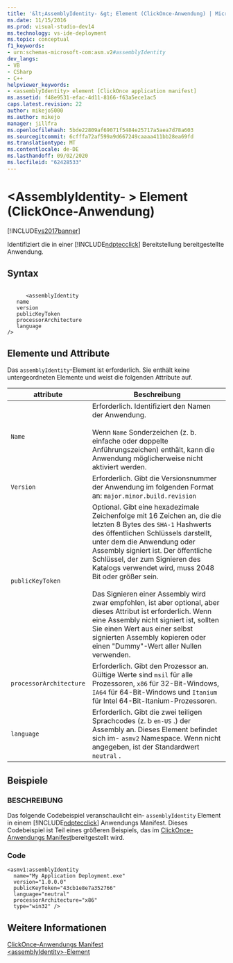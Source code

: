 ```yaml
---
title: '&lt;AssemblyIdentity- &gt; Element (ClickOnce-Anwendung) | Microsoft-Dokumentation'
ms.date: 11/15/2016
ms.prod: visual-studio-dev14
ms.technology: vs-ide-deployment
ms.topic: conceptual
f1_keywords:
- urn:schemas-microsoft-com:asm.v2#assemblyIdentity
dev_langs:
- VB
- CSharp
- C++
helpviewer_keywords:
- <assemblyIdentity> element [ClickOnce application manifest]
ms.assetid: f48e9531-efac-4d11-8166-f63a5ece1ac5
caps.latest.revision: 22
author: mikejo5000
ms.author: mikejo
manager: jillfra
ms.openlocfilehash: 5bde22809af69071f5484e25717a5aea7d78a603
ms.sourcegitcommit: 6cfffa72af599a9d667249caaaa411bb28ea69fd
ms.translationtype: MT
ms.contentlocale: de-DE
ms.lasthandoff: 09/02/2020
ms.locfileid: "62428533"
---
```

# <a name="ltassemblyidentitygt-element-clickonce-application"></a>&lt;AssemblyIdentity- &gt; Element (ClickOnce-Anwendung)
[!INCLUDE[vs2017banner](../includes/vs2017banner.md)]

Identifiziert die in einer [!INCLUDE[ndptecclick](../includes/ndptecclick-md.md)] Bereitstellung bereitgestellte Anwendung.  
  
## <a name="syntax"></a>Syntax  
  
```  
  
      <assemblyIdentity   
   name  
   version  
   publicKeyToken  
   processorArchitecture  
   language  
/>  
```  
  
## <a name="elements-and-attributes"></a>Elemente und Attribute  
 Das `assemblyIdentity`-Element ist erforderlich. Sie enthält keine untergeordneten Elemente und weist die folgenden Attribute auf.  
  
|attribute|Beschreibung|  
|---------------|-----------------|  
|`Name`|Erforderlich. Identifiziert den Namen der Anwendung.<br /><br /> Wenn `Name` Sonderzeichen (z. b. einfache oder doppelte Anführungszeichen) enthält, kann die Anwendung möglicherweise nicht aktiviert werden.|  
|`Version`|Erforderlich. Gibt die Versionsnummer der Anwendung im folgenden Format an: `major.minor.build.revision`|  
|`publicKeyToken`|Optional. Gibt eine hexadezimale Zeichenfolge mit 16 Zeichen an, die die letzten 8 Bytes des `SHA-1` Hashwerts des öffentlichen Schlüssels darstellt, unter dem die Anwendung oder Assembly signiert ist. Der öffentliche Schlüssel, der zum Signieren des Katalogs verwendet wird, muss 2048 Bit oder größer sein.<br /><br /> Das Signieren einer Assembly wird zwar empfohlen, ist aber optional, aber dieses Attribut ist erforderlich. Wenn eine Assembly nicht signiert ist, sollten Sie einen Wert aus einer selbst signierten Assembly kopieren oder einen "Dummy"-Wert aller Nullen verwenden.|  
|`processorArchitecture`|Erforderlich. Gibt den Prozessor an. Gültige Werte sind `msil` für alle Prozessoren, `x86` für 32-Bit-Windows, `IA64` für 64-Bit-Windows und `Itanium` für Intel 64-Bit-Itanium-Prozessoren.|  
|`language`|Erforderlich. Gibt die zwei teiligen Sprachcodes (z. b `en-US` .) der Assembly an. Dieses Element befindet sich im- `asmv2` Namespace. Wenn nicht angegeben, ist der Standardwert `neutral` .|  
  
## <a name="examples"></a>Beispiele  
  
### <a name="description"></a>BESCHREIBUNG  
 Das folgende Codebeispiel veranschaulicht ein- `assemblyIdentity` Element in einem [!INCLUDE[ndptecclick](../includes/ndptecclick-md.md)] Anwendungs Manifest. Dieses Codebeispiel ist Teil eines größeren Beispiels, das im [ClickOnce-Anwendungs Manifest](../deployment/clickonce-application-manifest.md)bereitgestellt wird.  
  
### <a name="code"></a>Code  
  
```  
<asmv1:assemblyIdentity   
  name="My Application Deployment.exe"   
  version="1.0.0.0"   
  publicKeyToken="43cb1e8e7a352766"   
  language="neutral"   
  processorArchitecture="x86"   
  type="win32" />  
```  
  
## <a name="see-also"></a>Weitere Informationen  
 [ClickOnce-Anwendungs Manifest](../deployment/clickonce-application-manifest.md)   
 [\<assemblyIdentity>-Element](../deployment/assemblyidentity-element-clickonce-deployment.md)

